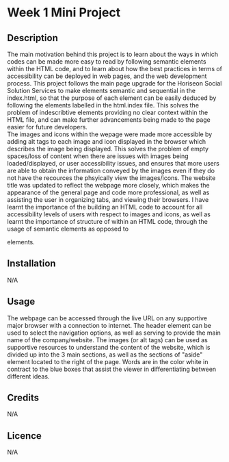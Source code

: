 # Week 1 Mini Project

## Description

The main motivation behind this project is to learn about the ways in which codes can be made more easy to read by following semantic elements within the HTML code, and to learn about how the best practices in terms of accessibility can be deployed in web pages, and the web development process. 
This project follows the main page upgrade for the Horiseon Social Solution Services to make elements semantic and sequential in the index.html, so that the purpose of each element can be easily deduced by following the elements labelled in the html.index file. This solves the problem of indescribtive elements providing no clear context within the HTML file, and can make further advancements being made to the page easier for future developers.  
The images and icons within the wepage were made more accessible by adding alt tags to each image and icon displayed in the browser which describes the image being displayed. This solves the problem of empty spaces/loss of content when there are issues with images being loaded/displayed, or user accessibility issues, and ensures that more users are able to obtain the information conveyed by the images even if they do not have the recources the phsyically view the images/icons. 
The website title was updated to reflect the webpage more closely, which makes the appearance of the general page and code more professional, as well as assisting the user in organizing tabs, and viewing their browsers. 
I have learnt the importance of the building an HTML code to account for all accessibility levels of users with respect to images and icons, as well as learnt the importance of structure of within an HTML code, through the usage of semantic elements as opposed to <div> elements. 

## Installation

N/A

## Usage

The webpage can be accessed through the live URL on any supportive major browser with a connection to internet.
The header element can be used to select the navigation options, as well as serving to provide the main name of the company/website. 
The images (or alt tags) can be used as supportive resources to understand the content of the website, which is divided up into the 3 main sections, as well as the sections of "aside" element located to the right of the page. 
Words are in the color white in contract to the blue boxes that assist the viewer in differentiating between different ideas. 

## Credits

N/A

## Licence

N/A



